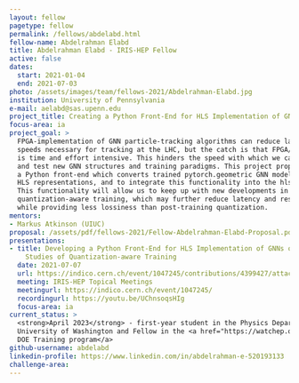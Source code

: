 ```yaml
---
layout: fellow
pagetype: fellow
permalink: /fellows/abdelabd.html
fellow-name: Abdelrahman Elabd
title: Abdelrahman Elabd - IRIS-HEP Fellow
active: false
dates:
  start: 2021-01-04
  end: 2021-07-03
photo: /assets/images/team/fellows-2021/Abdelrahman-Elabd.jpg
institution: University of Pennsylvania
e-mail: aelabd@sas.upenn.edu
project_title: Creating a Python Front-End for HLS Implementation of GNNs on FPGA
focus-area: ia
project_goal: >
  FPGA-implementation of GNN particle-tracking algorithms can reduce latency to the
  speeds necessary for tracking at the LHC, but the catch is that FPGA/HLS design
  is time and effort intensive. This hinders the speed with which we can implement
  and test new GNN structures and training paradigms. This project proposes to develop
  a Python front-end which converts trained pytorch.geometric GNN models into identical
  HLS representations, and to integrate this functionality into the hls4ml toolkit.
  This functionality will allow us to keep up with new developments in GNNs such as
  quantization-aware training, which may further reduce latency and resource usage
  while providing less lossiness than post-training quantization.
mentors:
- Markus Atkinson (UIUC)
proposal: /assets/pdf/fellows-2021/Fellow-Abdelrahman-Elabd-Proposal.pdf
presentations:
- title: Developing a Python Front-End for HLS Implementation of GNNs on FPGA and
    Studies of Quantization-aware Training
  date: 2021-07-07
  url: https://indico.cern.ch/event/1047245/contributions/4399427/attachments/2278054/3870233/PyTorch%20Geometric%20to%20HLS.pdf
  meeting: IRIS-HEP Topical Meetings
  meetingurl: https://indico.cern.ch/event/1047245/
  recordingurl: https://youtu.be/UChnsoqsHIg
  focus-area: ia
current_status: >
  <strong>April 2023</strong> - first-year student in the Physics Department at the
  University of Washington and Fellow in the <a href="https://watchep.org/fellows/">WATCHEP
  DOE Training program</a>
github-username: abdelabd
linkedin-profile: https://www.linkedin.com/in/abdelrahman-e-520193133
challenge-area:
---
```

